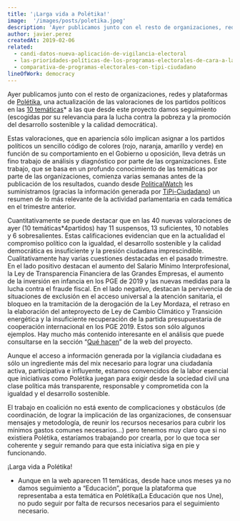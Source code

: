 ```yaml
---
title: '¡Larga vida a Polétika!'
image:  '/images/posts/poletika.jpeg'
description: 'Ayer publicamos junto con el resto de organizaciones, redes y plataformas de Polétika'
author: javier.perez
createdAt: 2019-02-06
related:
  - candi-datos-nueva-aplicación-de-vigilancia-electoral 
  - las-prioridades-políticas-de-los-programas-electorales-de-cara-a-las-elecciones-generales
  - comparativa-de-programas-electorales-con-tipi-ciudadano
lineOfWork: democracy
---
```


Ayer publicamos junto con el resto de organizaciones, redes y plataformas de [Polétika](http://poletika.org/), una actualización de las valoraciones de los partidos políticos en las [10 temáticas](http://poletika.org/quienes-somos)* a las que desde este proyecto damos seguimiento (escogidas por su relevancia para la lucha contra la pobreza y la promoción del desarrollo sostenible y la calidad democrática).

Estas valoraciones, que en apariencia sólo implican asignar a los partidos políticos un sencillo código de colores (rojo, naranja, amarillo y verde) en función de su comportamiento en el Gobierno u oposición, lleva detrás un fino trabajo de análisis y diagnóstico por parte de las organizaciones. Este trabajo, que se basa en un profundo conocimiento de las temáticas por parte de las organizaciones, comienza varias semanas antes de la publicación de los resultados, cuando desde [PoliticalWatch](http://www.politicalwatch.es/) les suministramos (gracias la información generada por [TiPi-Ciudadano](http://www.tipiciudadano.es/)) un resumen de lo más relevante de la actividad parlamentaria en cada temática en el trimestre anterior.

Cuantitativamente se puede destacar que en las 40 nuevas valoraciones de ayer (10 temáticas*4partidos) hay 11 suspensos, 13 suficientes, 10 notables y 6 sobresalientes. Estas calificaciones evidencian que en la actualidad el compromiso político con la igualdad, el desarrollo sostenible y la calidad democrática es insuficiente y la presión ciudadana imprescindible. Cualitativamente hay varias cuestiones destacadas en el pasado trimestre. En el lado positivo destacan el aumento del Salario Mínimo Interprofesional, la Ley de Transparencia Financiera de las Grandes Empresas, el aumento de la inversión en infancia en los PGE de 2019 y las nuevas medidas para la lucha contra el fraude fiscal. En el lado negativo, destacan la pervivencia de situaciones de exclusión en el acceso universal a la atención sanitaria, el bloqueo en la tramitación de la derogación de la Ley Mordaza, el retraso en la elaboración del anteproyecto de Ley de Cambio Climático y Transición energética y la insuficiente recuperación de la partida presupuestaria de cooperación internacional en los PGE 2019. Estos son sólo algunos ejemplos. Hay mucho más contenido interesante en el análisis que puede consultarse en la sección “[Qué hacen](http://poletika.org/vigila/que-hacen)” de la web del proyecto.

Aunque el acceso a información generada por la vigilancia ciudadana es sólo un ingrediente más del mix necesario para lograr una ciudadanía activa, participativa e influyente, estamos convencidos de la labor esencial que iniciativas como Polétika juegan para exigir desde la sociedad civil una clase política más transparente, responsable y comprometida con la igualdad y el desarrollo sostenible.

El trabajo en coalición no está exento de complicaciones y obstáculos (de coordinación, de lograr la implicación de las organizaciones, de consensuar mensajes y metodología, de reunir los recursos necesarios para cubrir los mínimos gastos comunes necesarios…) pero tenemos muy claro que si no existiera Polétika, estaríamos trabajando por crearla, por lo que toca ser coherente y seguir remando para que esta iniciativa siga en pie y funcionando.

¡Larga vida a Polétika!

* Aunque en la web aparecen 11 temáticas, desde hace unos meses ya no damos seguimiento a “Educación”, porque la plataforma que representaba a esta temática en Polétika(La Educación que nos Une), no pudo seguir por falta de recursos necesarios para el seguimiento necesario.
